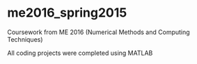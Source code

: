 # me2016_spring2015
Coursework from ME 2016 (Numerical Methods and Computing Techniques)

All coding projects were completed using MATLAB
